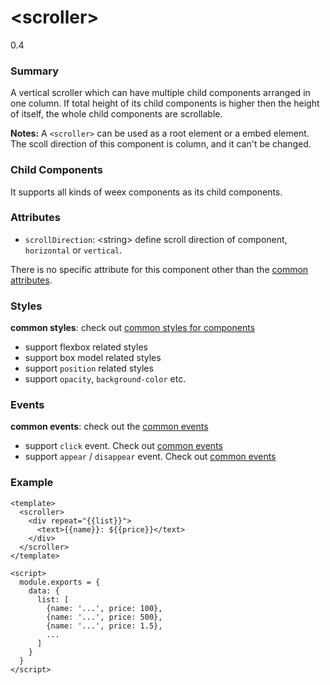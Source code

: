 # &lt;scroller&gt;
<span class="weex-version">0.4</span>

### Summary

A vertical scroller which can have multiple child components arranged in one column. If total height of its child components is higher then the height of itself, the whole child components are scrollable.

**Notes:** A `<scroller>` can be used as a root element or a embed element. The scoll direction of this component is column, and it can't be changed.

### Child Components

It supports all kinds of weex components as its child components.

### Attributes

- `scrollDirection`: &lt;string&gt; define scroll direction of component, `horizontal` or `vertical`.

There is no specific attribute for this component other than the [common attributes](../references/common-attrs.md).

### Styles

**common styles**: check out [common styles for components](../references/common-style.md)

- support flexbox related styles
- support box model related styles
- support ``position`` related styles
- support ``opacity``, ``background-color`` etc.

### Events

**common events**: check out the [common events](../references/common-event.md)

- support `click` event. Check out [common events](../references/common-event.md)
- support `appear` / `disappear` event. Check out [common events](../references/common-event.md)

### Example

```
<template>
  <scroller>
    <div repeat="{{list}}">
      <text>{{name}}: ${{price}}</text>
    </div>
  </scroller>
</template>

<script>
  module.exports = {
    data: {
      list: [
        {name: '...', price: 100},
        {name: '...', price: 500},
        {name: '...', price: 1.5},
        ...
      ]
    }
  }
</script>
```



